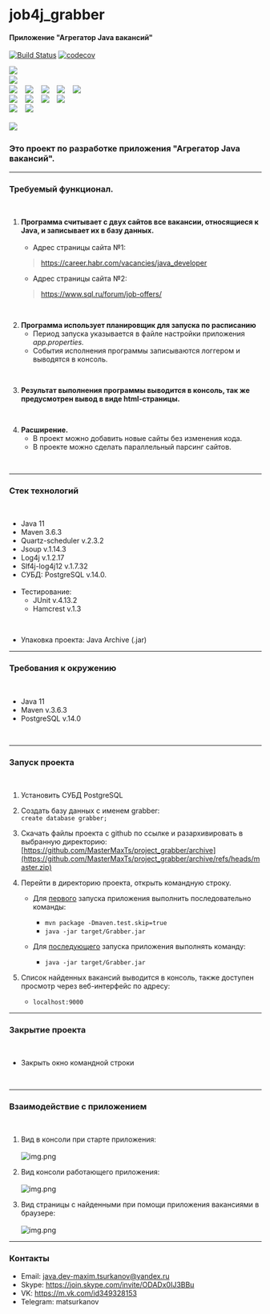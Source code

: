 # job4j_grabber
#### Приложение "Агрегатор Java вакансий"
      
[![Build Status](https://app.travis-ci.com/MasterMaxTs/project_grabber.svg?branch=master)](https://app.travis-ci.com/MasterMaxTs/project_grabber)
[![codecov](https://codecov.io/gh/MasterMaxTs/project_grabber/branch/master/graph/badge.svg?token=P6BBJSCD5K)](https://codecov.io/gh/MasterMaxTs/project_grabber)

![](https://img.shields.io/badge/java-11-4AB197)&nbsp;&nbsp;&nbsp;<br>
![](https://img.shields.io/badge/maven-3.6.3-4AB197)&nbsp;&nbsp;&nbsp;<br>
![](https://img.shields.io/badge/maven--checkstyle--plugin-3.1.1-4AB197)&nbsp;&nbsp;&nbsp;
![](https://img.shields.io/badge/maven--liquibase--plugin-3.10.3-4AB197)&nbsp;&nbsp;&nbsp;
![](https://img.shields.io/badge/maven--javadoc--plugin-3.2.0-4AB197)&nbsp;&nbsp;&nbsp;
![](https://img.shields.io/badge/maven--jacoco--plugin-0.8.7-4AB197)&nbsp;&nbsp;&nbsp;
![](https://img.shields.io/badge/maven--shade--plugin-3.0.0-4AB197)&nbsp;&nbsp;&nbsp;<br>
![](https://img.shields.io/badge/quartz-2.3.2-4AB197)&nbsp;&nbsp;&nbsp;
![](https://img.shields.io/badge/jsoup-1.14.3-4AB197)&nbsp;&nbsp;&nbsp;
![](https://img.shields.io/badge/slf4j--log4j12-1.7.32-4AB197)&nbsp;&nbsp;&nbsp;
![](https://img.shields.io/badge/DBMS:_PostgreSQL-14.0-4AB197)&nbsp;&nbsp;&nbsp;<br>
![](https://img.shields.io/badge/Test:_JUnit-4.13.2-4AB197)&nbsp;&nbsp;&nbsp;
![](https://img.shields.io/badge/Test:_Hamcrest-1.3-4AB197)&nbsp;&nbsp;&nbsp;<br><br>
![](https://img.shields.io/badge/Package:-.jar-4AB197)&nbsp;&nbsp;&nbsp;


### Это проект по разработке приложения "Агрегатор Java вакансий".

___
### Требуемый функционал.
<br>

1. <b>Программа считывает с двух сайтов все вакансии, относящиеся к Java, и записывает их в базу данных.</b><br><br>
   - Адрес страницы сайта №1: 
    >    https://career.habr.com/vacancies/java_developer
   - Адрес страницы сайта №2:
    >    https://www.sql.ru/forum/job-offers/

<br>   

2. <b>Программа использует планировщик для запуска по расписанию</b>
   - Период запуска указывается в файле настройки приложения <em>app.properties.</em>
   - События исполнения программы записываются логгером и выводятся в консоль.

<br>   

3. <b>Результат выполнения программы выводится в консоль, так же предусмотрен вывод в виде html-страницы.</b>


<br>   

4. <b>Расширение.</b>
   - В проект можно добавить новые сайты без изменения кода. 
   - В проекте можно сделать параллельный парсинг сайтов.

<br>

---
### Стек технологий
<br>

- Java 11
- Maven 3.6.3
- Quartz-scheduler v.2.3.2
- Jsoup v.1.14.3
- Log4j v.1.2.17
- Slf4j-log4j12 v.1.7.32
- СУБД: PostgreSQL v.14.0.
  <br><br>
- Тестирование:
    - JUnit v.4.13.2
    - Hamcrest v.1.3

<br>

- Упаковка проекта: Java Archive (.jar)

---
### Требования к окружению
<br>

- Java 11
- Maven v.3.6.3
- PostgreSQL v.14.0

<br>

---
### Запуск проекта
<br>

1. Установить СУБД PostgreSQL


2. Создать базу данных с именем grabber:<br>
   ```create database grabber;```


3. Скачать файлы проекта с github по ссылке и разархивировать в выбранную директорию:<br>
   [https://github.com/MasterMaxTs/project_grabber/archive](https://github.com/MasterMaxTs/project_grabber/archive/refs/heads/master.zip)


4. Перейти в директорию проекта, открыть командную строку.</br>
   - Для <ins>первого</ins> запуска приложения выполнить последовательно команды:
     - ```mvn package -Dmaven.test.skip=true```
     - ```java -jar target/Grabber.jar```

   - Для <ins>последующего</ins> запуска приложения выполнять команду:
     - ```java -jar target/Grabber.jar```


5. Список найденных вакансий выводится в консоль, также доступен просмотр через веб-интерфейс по адресу:
   - ```localhost:9000```



---
### Закрытие проекта
<br>

- Закрыть окно командной строки

<br>

---
### Взаимодействие с приложением
<br>

1. Вид в консоли при старте приложения:<br><br>
   ![img.png](img/start-app.JPG)


2. Вид консоли работающего приложения:<br><br>
   ![img.png](img/work-app-console-view.JPG)


3. Вид страницы с найденными при помощи приложения вакансиями в браузере:<br><br>
   ![img.png](img/work-app-html-view.JPG)



___
### Контакты

* Email: java.dev-maxim.tsurkanov@yandex.ru
* Skype: https://join.skype.com/invite/ODADx0IJ3BBu
* VK: https://m.vk.com/id349328153
* Telegram: matsurkanov
